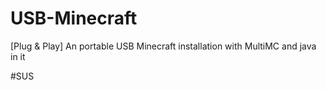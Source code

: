 # USB-Minecraft
[Plug &amp; Play] An portable USB Minecraft installation with MultiMC and java in it


#SUS
